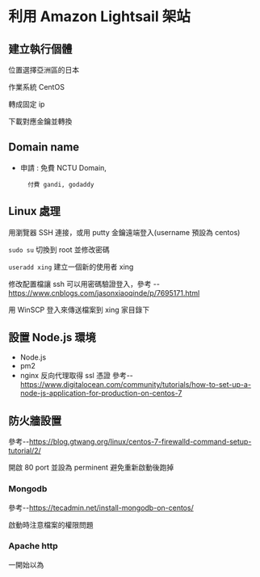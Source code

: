 # 利用 Amazon Lightsail 架站

## 建立執行個體

位置選擇亞洲區的日本

作業系統 CentOS

轉成固定 ip

下載對應金鑰並轉換

## Domain name

* 申請 : 免費 NCTU Domain, 

        付費 gandi, godaddy

## Linux 處理

用瀏覽器 SSH 連接，或用 putty 金鑰遠端登入(username 預設為 centos)

`sudo su` 切換到 root 並修改密碼

`useradd xing` 建立一個新的使用者 xing 

修改配置檔讓 ssh 可以用密碼驗證登入，參考 -- https://www.cnblogs.com/jasonxiaoqinde/p/7695171.html

用 WinSCP 登入來傳送檔案到 xing 家目錄下

## 設置 Node.js 環境

* Node.js 
* pm2 
* nginx 反向代理取得 ssl 憑證
參考--https://www.digitalocean.com/community/tutorials/how-to-set-up-a-node-js-application-for-production-on-centos-7

## 防火牆設置

參考--https://blog.gtwang.org/linux/centos-7-firewalld-command-setup-tutorial/2/

開啟 80 port 並設為 perminent 避免重新啟動後跑掉

### Mongodb 

參考--https://tecadmin.net/install-mongodb-on-centos/

啟動時注意檔案的權限問題

### Apache http

一開始以為

